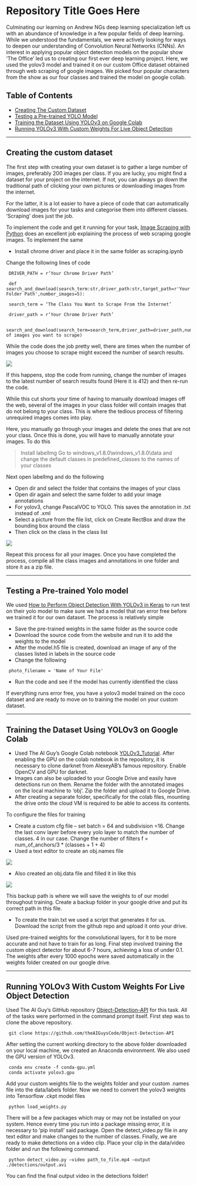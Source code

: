 # Repository Title Goes Here

Culminating our learning on Andrew NGs deep learning specialization left us with an abundance of knowledge in a few popular fields of deep learning. While we understood the fundamentals, we were actively looking for ways to deepen our understanding of Convolution Neural Networks (CNNs). An interest in applying popular object detection models on the popular show ‘The Office’ led us to creating our first ever deep learning project. 
Here, we used the yolov3 model and trained it on our custom Office dataset obtained through web scraping of google images. We picked four popular characters from the show as our four classes and trained the model on google collab. 


## Table of Contents


- [Creating The Custom Dataset](#creating-the-custom-dataset)
- [Testing a Pre-trained YOLO Model](#testing-a-pre-trained-yolo-model)
- [Training the Dataset Using YOLOv3 on Google Colab](#training-the-dataset-using-yolov3-on-google-colab)
- [Running YOLOv3 With Custom Weights For Live Object Detection](#running-yolov3-with-custom-weights-for-live-object-detection)

---

## Creating the custom dataset

The first step with creating your own dataset is to gather a large number of images, preferably 200 images per class. If you are lucky, you might find a dataset for your project on the internet. If not, you can always go down the traditional path of clicking your own pictures or downloading images from the internet. 

For the latter, it is a lot easier to have a piece of code that can automatically download images for your tasks and categorise them into different classes. ‘Scraping’ does just the job. 

To implement the code and get it running for your task, [Image Scraping with Python](https://towardsdatascience.com/image-scraping-with-python-a96feda8af2d) does an excellent job explaining the process of web scraping google images. To implement the same

- Install chrome driver and place it in the same folder as scraping.ipynb

Change the following lines of code

```shell
 DRIVER_PATH = r‘Your Chrome Driver Path’
```
```shell
 def search_and_download(search_term:str,driver_path:str,target_path=r'Your Folder Path',number_images=5):
```
```shell
 search_term = ‘The Class You Want to Scrape From the Internet’
```
```shell
 driver_path = r‘Your Chrome Driver Path’
```
```shell
 search_and_download(search_term=search_term,driver_path=driver_path,number_images=Number of images you want to scrape)
```

While the code does the job pretty well, there are times when the number of images you choose to scrape might exceed the number of search results.

![](/README_Img/1.png)

If this happens, stop the code from running, change the number of images to the latest number of search results found (Here it is 412) and then re-run the code. 

While this cut shorts your time of having to manually download images off the web, several of the images in your class folder will contain images that do not belong to your class. This is where the tedious process of filtering unrequired images comes into play. 

Here, you manually go through your images and delete the ones that are not your class. Once this is done, you will have to manually annotate your images. To do this

> Install labelImg
> Go to windows_v1.8.0\windows_v1.8.0\data and change the default classes in predefined_classes to the names of your classes 

Next open labelImg and do the following

- Open dir and select the folder that contains the images of your class
- Open dir again and select the same folder to add your image annotations
- For yolov3, change PascalVOC to YOLO. This saves the annotation in .txt instead of .xml
- Select a picture from the file list, click on Create RectBox and draw the bounding box around the class 
- Then click on the class in the class list

![](/README_Img/3.png)

Repeat this process for all your images. Once you have completed the process, compile all the class images and annotations in one folder and store it as a zip file. 

---

## Testing a Pre-trained Yolo model

We used [How to Perform Object Detection With YOLOv3 in Keras](https://machinelearningmastery.com/how-to-perform-object-detection-with-yolov3-in-keras/) to run test on their yolo model to make sure we had a model that ran error free before we trained it for our own dataset. 
The process is relatively simple

- Save the pre-trained weights in the same folder as the source code
- Download the source code from the website and run it to add the weights to the model
- After the model.h5 file is created, download an image of any of the classes listed in labels in the source code
- Change the following

```shell
 photo_filename = 'Name of Your File' 
```
- Run the code and see if the model has currently identified the class

If everything runs error free, you have a yolov3 model trained on the coco dataset and are ready to move on to training the model on your custom dataset.

---

## Training the Dataset Using YOLOv3 on Google Colab

- Used The AI Guy’s Google Colab notebook [YOLOv3_Tutorial](https://colab.research.google.com/drive/1Mh2HP_Mfxoao6qNFbhfV3u28tG8jAVGk). After enabling the GPU on the colab notebook in the repository, it is necessary to clone darknet from AlexeyAB’s famous repository. Enable OpenCV and GPU for darknet.
- Images can also be uploaded to your Google Drive and easily have detections run on them. Rename the folder with the annotated images on the local machine to ‘obj’. Zip the folder and upload it to Google Drive. 
- After creating a separate folder, specifically for the colab files, mounting the drive onto the cloud VM is required to be able to access its contents. 

To configure the files for training

- Create a custom cfg file – set batch = 64 and subdivision =16. Change the last conv layer before every yolo layer to match the number of classes.  4 in our case. Change the number of filters  f = num_of_anchors/3 * (classes + 1 + 4)
- Used a text editor to create an obj.names file

![](/README_Img/4.png)

- Also created an obj.data file and filled it in like this

![](/README_Img/5.png)

This backup path is where we will save the weights to of our model throughout training. Create a backup folder in your google drive and put its correct path in this file.
- To create the train.txt we used a script that generates it for us. Download the script from the github repo and upload it onto your drive.

Used pre-trained weights for the convolutional layers, for it to be more accurate and not have to train for as long. 
Final step involved training the custom object detector for about 6-7 hours, achieving a loss of under 0.1. The weights after every 1000 epochs were saved automatically in the weights folder created on our google drive.

---

## Running YOLOv3 With Custom Weights For Live Object Detection

Used The AI Guy’s GitHub repository [Object-Detection-API](https://github.com/theAIGuysCode/Object-Detection-API) for this task. 
All of the tasks were performed in the command prompt itself. First step was to clone the above repository. 

```shell
 git clone https://github.com/theAIGuysCode/Object-Detection-API
```
After setting the current working directory to the above folder downloaded on your local machine, we created an Anaconda environment. We also used the GPU version of YOLOv3.

```shell
 conda env create -f conda-gpu.yml
 conda activate yolov3.gpu
```
Add your custom weights file to the weights folder and your custom .names file into the data/labels folder. 
Now we need to convert the yolov3 weights into Tensorflow .ckpt model files

```shell
 python load_weights.py
```
There will be a few packages which may or may not be installed on your system. Hence every time you run into a package missing error, it is necessary to ‘pip install’ said package.
Open the detect_video.py file in any text editor and make changes to the number of classes. 
Finally, we are ready to make detections on a video clip. Place your clip in the data/video folder and run the following command.

```shell
 python detect_video.py –video path_to_file.mp4 –output ./detections/output.avi
```
You can find the final output video in the detections folder!

